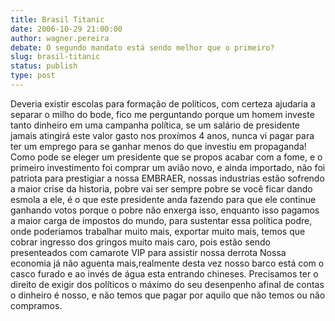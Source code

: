 ```yaml
---
title: Brasil Titanic
date: 2006-10-29 21:00:00
author: wagner.pereira
debate: O segundo mandato está sendo melhor que o primeiro?
slug: brasil-titanic
status: publish 
type: post
---
```


Deveria existir escolas para formação de políticos, com certeza ajudaria a separar o milho do bode, fico me perguntando porque um homem investe tanto dinheiro em uma campanha política, se um salário de presidente jamais atingirá este valor gasto nos proxímos 4 anos, nunca vi pagar para ter um emprego para se ganhar menos do que investiu em propaganda! Como pode se eleger um presidente que se propos acabar com a fome, e o primeiro investimento foi comprar um avião novo, e ainda importado, não foi patriota para prestigiar a nossa EMBRAER, nossas industrias estão sofrendo a maior crise da historia, pobre vai ser sempre pobre se você ficar dando esmola a ele, é o que este presidente anda fazendo para que ele continue ganhando votos porque o pobre não enxerga isso, enquanto isso pagamos a maior carga de impostos do mundo, para sustentar essa política podre, onde poderiamos trabalhar muito mais, exportar muito mais, temos que cobrar ingresso dos gringos muito mais caro, pois estão sendo presenteados com camarote VIP para assistir nossa derrota Nossa economia já não aguenta mais,realmente desta vez nosso barco está com o casco furado e ao invés de água esta entrando chineses. Precisamos ter o direito de exigir dos políticos o máximo do seu desenpenho afinal de contas o dinheiro é nosso, e não temos que pagar por aquilo que não temos ou não compramos.
